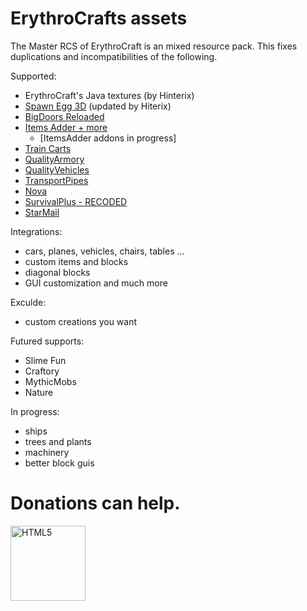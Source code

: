 # ErythroCrafts assets

The Master RCS of ErythroCraft is an mixed resource pack.
This fixes duplications and incompatibilities of the following.

Supported:

- ErythroCraft's Java textures (by Hinterix)
- [Spawn Egg 3D](https://www.curseforge.com/minecraft/texture-packs/spawn-egg-3d) (updated by Hiterix)
- [BigDoors Reloaded](https://www.spigotmc.org/resources/big-doors.58669/)
- [Items Adder + more](https://www.spigotmc.org/resources/✨itemsadder⭐custom-items-armors-hud-gui-mobs-emoji-blocks-wings-hats-liquids.73355/)
  - [ItemsAdder addons in progress]
- [Train Carts](https://www.spigotmc.org/resources/traincarts.39592/)
- [QualityArmory](https://www.spigotmc.org/resources/quality-armory.47561/)
- [QualityVehicles](https://www.spigotmc.org/resources/qualityarmory-vehicles-2.59129/)
- [TransportPipes](https://www.spigotmc.org/resources/transport-pipes.20873/)
- [Nova](https://www.spigotmc.org/resources/nova-✨-custom-blocks-✅-items-✅-guis-✅-modpack-like-fully-configurable.93648/)
- [SurvivalPlus - RECODED](https://www.spigotmc.org/resources/survival-plus-recoded-making-survival-fun-again.67351/)
- [StarMail](https://www.spigotmc.org/resources/star-mail.73406/)

Integrations:
- cars, planes, vehicles, chairs, tables ...
- custom items and blocks
- diagonal blocks
- GUI customization
and much more

Exculde:
- custom creations you want

Futured supports:
- Slime Fun
- Craftory
- MythicMobs
- Nature

In progress:
- ships
- trees and plants
- machinery
- better block guis


# Donations can help.

[<img align="left" alt="HTML5" width="120" src="http://server.erythrocraft.de/data/html-images/donate-with-paypal-0.png"/>][donate]

<br/>

[donate]: https://www.paypal.com/donate/?hosted_button_id=D3EX89BPPH6QN

